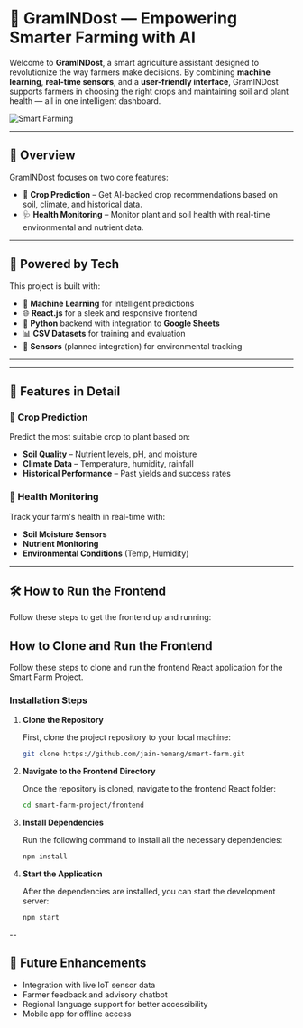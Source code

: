 # 🌾 GramINDost — Empowering Smarter Farming with AI

Welcome to **GramINDost**, a smart agriculture assistant designed to revolutionize the way farmers make decisions. By combining **machine learning**, **real-time sensors**, and a **user-friendly interface**, GramINDost supports farmers in choosing the right crops and maintaining soil and plant health — all in one intelligent dashboard.

![Smart Farming](https://images.unsplash.com/photo-1587486913044-7e3cf3c3efab) <!-- Optional: Replace with your own relevant image -->

---

## 🚀 Overview

GramINDost focuses on two core features:

- 🌱 **Crop Prediction** – Get AI-backed crop recommendations based on soil, climate, and historical data.
- 🩺 **Health Monitoring** – Monitor plant and soil health with real-time environmental and nutrient data.

---

## 🧠 Powered by Tech

This project is built with:

- 🤖 **Machine Learning** for intelligent predictions  
- 🌐 **React.js** for a sleek and responsive frontend  
- 🐍 **Python** backend with integration to **Google Sheets**  
- 📊 **CSV Datasets** for training and evaluation  
- 📡 **Sensors** (planned integration) for environmental tracking  

---

---

## 🔮 Features in Detail

### 🌾 Crop Prediction

Predict the most suitable crop to plant based on:

- **Soil Quality** – Nutrient levels, pH, and moisture
- **Climate Data** – Temperature, humidity, rainfall
- **Historical Performance** – Past yields and success rates

### 🌱 Health Monitoring

Track your farm's health in real-time with:

- **Soil Moisture Sensors**
- **Nutrient Monitoring**
- **Environmental Conditions** (Temp, Humidity)

---

## 🛠️ How to Run the Frontend

Follow these steps to get the frontend up and running:

## How to Clone and Run the Frontend

Follow these steps to clone and run the frontend React application for the Smart Farm Project.

### Installation Steps

1. **Clone the Repository**

   First, clone the project repository to your local machine:

   ```bash
   git clone https://github.com/jain-hemang/smart-farm.git
   ```
2. **Navigate to the Frontend Directory**

   Once the repository is cloned, navigate to the frontend React folder:

   ```bash
   cd smart-farm-project/frontend
   ```
3. **Install Dependencies**

   Run the following command to install all the necessary dependencies:   
   ```bash
   npm install
   ```
4. **Start the Application**

   After the dependencies are installed, you can start the development server:
   ```bash
   npm start
   ```
--

## 📌 Future Enhancements

- Integration with live IoT sensor data
- Farmer feedback and advisory chatbot
- Regional language support for better accessibility
- Mobile app for offline access
